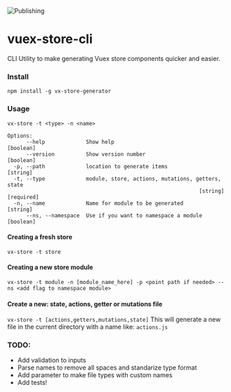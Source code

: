 ![Publishing](https://github.com/vaugenwake/vuex-store-cli/workflows/Node.js%20Package/badge.svg)

# vuex-store-cli
CLI Utility to make generating Vuex store components quicker and easier.

### Install
`npm install -g vx-store-generator`

### Usage
```
vx-store -t <type> -n <name>

Options:
      --help             Show help                                     [boolean]
      --version          Show version number                           [boolean]
  -p, --path             location to generate items                     [string]
  -t, --type             module, store, actions, mutations, getters, state
                                                             [string] [required]
  -n, --name             Name for module to be generated                [string]
      --ns, --namespace  Use if you want to namespace a module         [boolean]
```

#### Creating a fresh store
`vx-store -t store`

#### Creating a new store module
`vx-store -t module -n [module_name_here] -p <point path if needed> --ns <add flag to namespace module>`

#### Create a new: state, actions, getter or mutations file
`vx-store -t [actions,getters,mutations,state]`
This will generate a new file in the current directory with a name like: `actions.js`

### TODO:
- Add validation to inputs
- Parse names to remove all spaces and standarize type format
- Add parameter to make file types with custom names
- Add tests!
